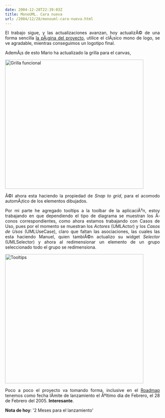 ```yaml
---
date: 2004-12-28T22:39:03Z
title: MonoUML. Cara nueva
url: /2004/12/28/monouml-cara-nueva.html
---
```


<div style="clear:both;"></div>
<p align="justify">El trabajo sigue, y las actualizaciones avanzan, hoy actualizÃ© de una forma sencilla <a href="http://monouml.sf.net">la pÃ¡gina del proyecto</a>, utilice el clÃ¡sico mono de logo, se ve agradable, mientras conseguimos un logotipo final.</p>
<p align="justify">AdemÃ¡s de esto Mario ha actualizado la grilla para el canvas, </p>
<p align="justify"><a href="http://www.geocities.com/k4rny/imgs/umlcanvas-sharp/umlcanvas_sharp_0_0_0_8.png"><img src="http://www.geocities.com/k4rny/imgs/umlcanvas-sharp/umlcanvas_sharp_0_0_0_8.png" title="Grilla funcional" width="450" height="420" border="0" /></a></p>
<p align="justify">Ã©l ahora esta haciendo la propiedad de <span style="font-style:italic;">Snap to grid</span>, para el acomodo automÃ¡tico de los elementos dibujados.</p>
<p align="justify">Por mi parte he agregado tooltips a la toolbar de la aplicaciÃ³n, estoy trabajando en que dependiendo el tipo de diagrama se muestran los Ã­conos correspondientes, como ahora estamos trabajando con Casos de Uso, pues por el momento se muestran los <span style="font-style:italic;">Actores</span> (UMLActor) y los <span style="font-style:italic;">Casos de Usos</span> (UMLUseCase), claro que faltan las asociaciones, las cuales las esta haciendo Manuel, quien tambiÃ©n actualizo su widget <span style="font-style:italic;">Selector</span> (UMLSelector) y ahora al redimensionar un elemento de un grupo seleccionado todo el grupo se redimensiona.</p>
<p><a href="http://www.geocities.com/k4rny/imgs/umlcanvas-sharp/umlcanvas_sharp_0_0_0_7.png"><img src="http://www.geocities.com/k4rny/imgs/umlcanvas-sharp/umlcanvas_sharp_0_0_0_7.png" title="Tooltips" width="450" height="420" border="0" /></a></p>
<p align="justify">Poco a poco el proyecto va tomando forma, inclusive en el <a href="http://monouml.sourceforge.net/wiki/doku.php?id=roadmap">Roadmap</a> tenemos como fecha lÃ­mite de lanzamiento el Ãºltimo dia de Febrero, el 28 de Febrero del 2005. <span style="font-weight:bold;">Interesante</span>.</p>
<p><span style="font-weight:bold;">Nota de hoy</span>: '2 Meses para el lanzamiento'</p>
<div style="clear:both; padding-bottom: 0.25em;"></div>

